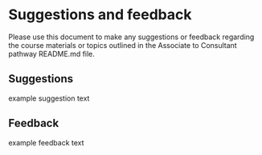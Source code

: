 # Suggestions and feedback

Please use this document to make any suggestions or feedback regarding the course materials or topics outlined in the Associate to Consultant pathway README.md file.


## Suggestions

example suggestion text

## Feedback

example feedback text
